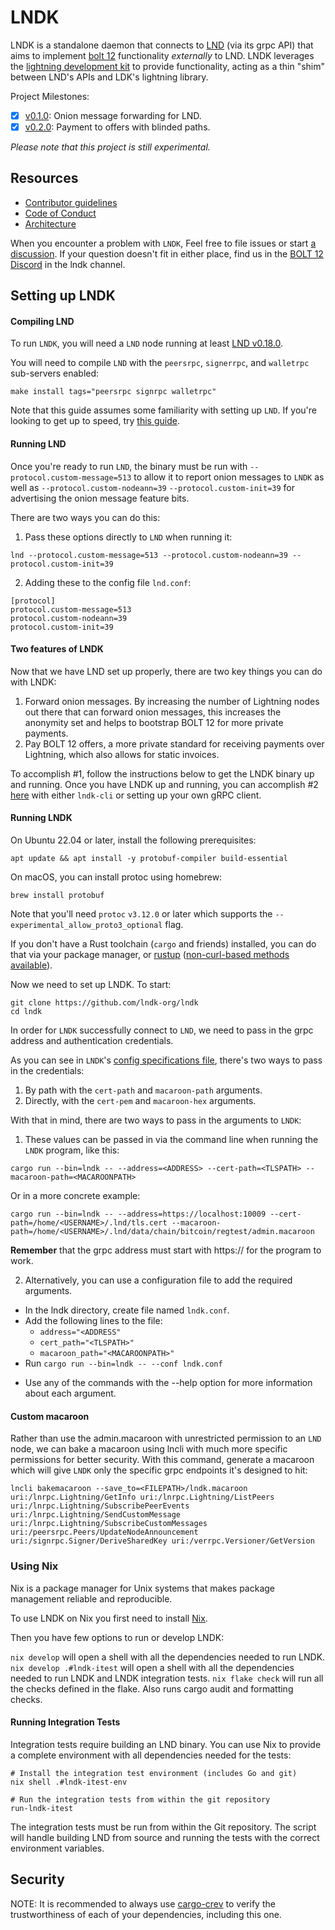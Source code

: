 # LNDK

LNDK is a standalone daemon that connects to [LND](https://github.com/lightningnetwork/lnd) (via its grpc API) that aims to implement [bolt 12](https://github.com/lightning/bolts/pull/798) functionality _externally_ to LND. LNDK leverages the [lightning development kit](https://github.com/lightningdevkit/rust-lightning) to provide functionality, acting as a thin "shim" between LND's APIs and LDK's lightning library.

Project Milestones:

- [x] [v0.1.0](https://github.com/lndk-org/lndk/milestone/1): Onion message forwarding for LND.
- [x] [v0.2.0](https://github.com/lndk-org/lndk/milestone/2): Payment to offers with blinded paths.

_Please note that this project is still experimental._

## Resources

- [Contributor guidelines](https://github.com/lndk-org/lndk/blob/master/CONTRIBUTING.md)
- [Code of Conduct](https://github.com/lndk-org/lndk/blob/master/code_of_conduct.md)
- [Architecture](https://github.com/lndk-org/lndk/blob/master/ARCH.md)

When you encounter a problem with `LNDK`, Feel free to file issues or start [a discussion](https://github.com/lndk-org/lndk/discussions). If your question doesn't fit in either place, find us in the [BOLT 12 Discord](https://discord.gg/Pk7mT3FQFn) in the lndk channel.

## Setting up LNDK

#### Compiling LND

To run `LNDK`, you will need a `LND` node running at least [LND v0.18.0](https://github.com/lightningnetwork/lnd/releases/tag/v0.18.0-beta).

You will need to compile `LND` with the `peersrpc`, `signerrpc`, and `walletrpc` sub-servers enabled:

`make install tags="peersrpc signrpc walletrpc"`

Note that this guide assumes some familiarity with setting up `LND`. If you're looking to get up to speed, try [this guide](https://docs.lightning.engineering/lightning-network-tools/lnd/run-lnd).

#### Running LND

Once you're ready to run `LND`, the binary must be run with `--protocol.custom-message=513` to allow it to report onion messages to `LNDK` as well as `--protocol.custom-nodeann=39` `--protocol.custom-init=39` for advertising the onion message feature bits.

There are two ways you can do this:

1. Pass these options directly to `LND` when running it:

`lnd --protocol.custom-message=513 --protocol.custom-nodeann=39 --protocol.custom-init=39`

2. Adding these to the config file `lnd.conf`:

```
[protocol]
protocol.custom-message=513
protocol.custom-nodeann=39
protocol.custom-init=39
```

#### Two features of LNDK

Now that we have LND set up properly, there are two key things you can do with LNDK:

1. Forward onion messages. By increasing the number of Lightning nodes out there that can forward onion messages, this increases the anonymity set and helps to bootstrap BOLT 12 for more private payments.
2. Pay BOLT 12 offers, a more private standard for receiving payments over Lightning, which also allows for static invoices.

To accomplish #1, follow the instructions below to get the LNDK binary up and running. Once you have LNDK up and running, you can accomplish #2
[here](https://github.com/lndk-org/lndk/blob/master/docs/cli_commands.md) with either `lndk-cli` or setting up your own gRPC client.

#### Running LNDK

On Ubuntu 22.04 or later, install the following prerequisites:

```
apt update && apt install -y protobuf-compiler build-essential
```

On macOS, you can install protoc using homebrew:

```
brew install protobuf
```

Note that you'll need `protoc` `v3.12.0` or later which supports the `--experimental_allow_proto3_optional` flag.

If you don't have a Rust toolchain (`cargo` and friends) installed, you can do that via your package manager, or [rustup](https://www.rust-lang.org/tools/install)
([non-curl-based methods available](https://forge.rust-lang.org/infra/other-installation-methods.html)).

Now we need to set up LNDK. To start:

```
git clone https://github.com/lndk-org/lndk
cd lndk
```

In order for `LNDK` successfully connect to `LND`, we need to pass in the grpc address and authentication credentials.

As you can see in `LNDK`'s [config specifications file](https://github.com/lndk-org/lndk/blob/master/config_spec.toml), there's two ways to pass in the credentials:

1. By path with the `cert-path` and `macaroon-path` arguments.
2. Directly, with the `cert-pem` and `macaroon-hex` arguments.

With that in mind, there are two ways to pass in the arguments to `LNDK`:

1. These values can be passed in via the command line when running the `LNDK` program, like this:

`cargo run --bin=lndk -- --address=<ADDRESS> --cert-path=<TLSPATH> --macaroon-path=<MACAROONPATH>`

Or in a more concrete example:

`cargo run --bin=lndk -- --address=https://localhost:10009 --cert-path=/home/<USERNAME>/.lnd/tls.cert --macaroon-path=/home/<USERNAME>/.lnd/data/chain/bitcoin/regtest/admin.macaroon`

**Remember** that the grpc address must start with https:// for the program to work.

2. Alternatively, you can use a configuration file to add the required arguments.

- In the lndk directory, create file named `lndk.conf`.
- Add the following lines to the file:
  - `address="<ADDRESS"`
  - `cert_path="<TLSPATH>"`
  - `macaroon_path="<MACAROONPATH>"`
- Run `cargo run --bin=lndk -- --conf lndk.conf`

* Use any of the commands with the --help option for more information about each argument.

#### Custom macaroon

Rather than use the admin.macaroon with unrestricted permission to an `LND` node, we can bake a macaroon using lncli with much more specific permissions for better security. With this command, generate a macaroon which will give `LNDK` only the specific grpc endpoints it's designed to hit:

```
lncli bakemacaroon --save_to=<FILEPATH>/lndk.macaroon uri:/lnrpc.Lightning/GetInfo uri:/lnrpc.Lightning/ListPeers uri:/lnrpc.Lightning/SubscribePeerEvents uri:/lnrpc.Lightning/SendCustomMessage uri:/lnrpc.Lightning/SubscribeCustomMessages uri:/peersrpc.Peers/UpdateNodeAnnouncement uri:/signrpc.Signer/DeriveSharedKey uri:/verrpc.Versioner/GetVersion
```

### Using Nix

Nix is a package manager for Unix systems that makes package management reliable and reproducible.

To use LNDK on Nix you first need to install [Nix](https://nixos.org/download/).

Then you have few options to run or develop LNDK:

`nix develop` will open a shell with all the dependencies needed to run LNDK.
`nix develop .#lndk-itest` will open a shell with all the dependencies needed to run LNDK and LNDK integration tests.
`nix flake check` will run all the checks defined in the flake. Also runs cargo audit and formatting checks.


#### Running Integration Tests

Integration tests require building an LND binary. You can use Nix to provide a complete environment with all dependencies needed for the tests:

```
# Install the integration test environment (includes Go and git)
nix shell .#lndk-itest-env

# Run the integration tests from within the git repository
run-lndk-itest
```

The integration tests must be run from within the Git repository. The script will handle building LND from source and running the tests with the correct environment variables.


## Security

NOTE: It is recommended to always use [cargo-crev](https://github.com/crev-dev/cargo-crev)
to verify the trustworthiness of each of your dependencies, including this one.
